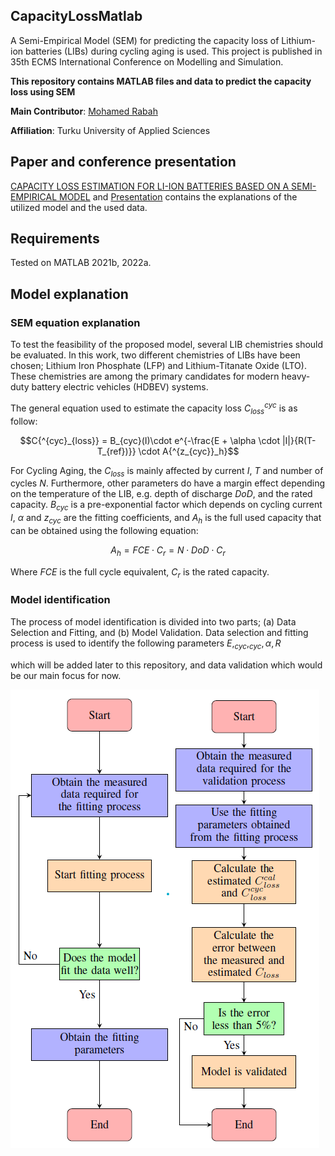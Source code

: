 ## CapacityLossMatlab
A Semi-Empirical Model (SEM) for predicting the capacity loss of Lithium-ion batteries (LIBs) during cycling aging is used. This project is published in 35th ECMS International Conference on Modelling and Simulation.

**This repository contains MATLAB files and data to predict the capacity loss using SEM**

**Main Contributor**: [Mohamed Rabah](https://scholar.google.com/citations?user=3o2gS80AAAAJ&hl=en)

**Affiliation**: Turku University of Applied Sciences

## Paper and conference presentation
[CAPACITY LOSS ESTIMATION FOR LI-ION BATTERIES BASED ON A SEMI-EMPIRICAL MODEL](https://drive.google.com/file/d/1_XF3AHhH7OotMk2cxfh0bj4TYo9XtvD7/view?usp=share_link) and [Presentation](https://drive.google.com/file/d/1Nuwq555htsr8aBe7mBM1xWdjWc5LwC5w/view?usp=share_link) contains the explanations of the utilized model and the used data. 

## Requirements
Tested on MATLAB 2021b, 2022a.

## Model explanation
### SEM equation explanation
To test the feasibility of the proposed model, several LIB chemistries should be evaluated. In this work, two different chemistries of LIBs have been chosen; Lithium Iron Phosphate (LFP) and Lithium-Titanate Oxide (LTO). These chemistries are among the primary candidates for modern heavy-duty battery electric vehicles (HDBEV) systems.

The general equation used to estimate the  capacity loss $C{^{cyc}_{loss}}$ is as follow: 

$$C{^{cyc}_{loss}} = B_{cyc}(I)\cdot e^{-\frac{E + \alpha \cdot |I|}{R(T-T_{ref})}} \cdot A{^{z_{cyc}}_h}$$

For Cycling  Aging, the $C_{loss}$ is mainly affected by current $I$, $T$ and number of cycles $N$. Furthermore, other parameters do have a margin effect depending on the temperature of the LIB, e.g. depth of discharge $DoD$, and the rated capacity. $B_{cyc}$ is a pre-exponential factor which depends on cycling current $I$, $\alpha$ and $z_{cyc}$ are the fitting coefficients, and $A_h$ is the full used capacity that can be obtained using the following equation:

$$A_h = FCE \cdot C_r = N \cdot DoD \cdot C_r$$

Where $FCE$ is the full cycle equivalent, $C_r$ is the rated capacity.

### Model identification
The process of model identification is divided into two parts; (a) Data Selection and Fitting, and (b) Model Validation. Data selection and fitting process is used to identify the following parameters $E, _{cyc}, _{cyc}, \alpha, R$

which will be added later to this repository, and data validation which would be our main focus for now. 

![flowchart](flowchart.png)

##


